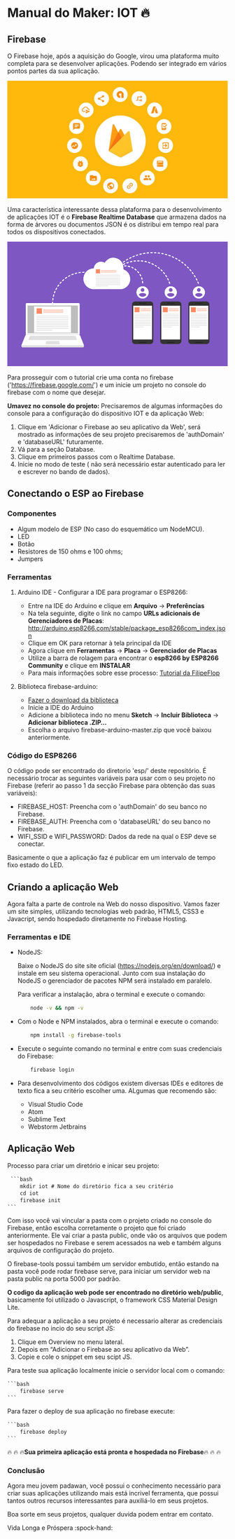 # Manual do Maker: IOT :fire:

## Firebase
O Firebase hoje, após a aquisição do Google, virou uma plataforma muito completa para se desenvolver aplicações. Podendo ser integrado em vários pontos partes da sua aplicação.

![alt text](https://raw.githubusercontent.com/vanluwin/iot_cp/master/readme_imgs/firebase.png)

Uma característica interessante dessa plataforma para o desenvolvimento de aplicações IOT é o **Firebase Realtime Database** que armazena dados na forma de árvores ou documentos JSON é os distribui em tempo real para todos os dispositivos conectados.

![alt text](https://raw.githubusercontent.com/vanluwin/iot_cp/master/readme_imgs/rtdb.png)

Para prosseguir com o tutorial crie uma conta no firebase ('https://firebase.google.com/') e um inicie um projeto no console do firebase com o nome que desejar.

**Umavez no console do projeto:**
Precisaremos de algumas informações do console para a configuração do dispositivo IOT e da aplicação Web:

1. Clique em 'Adicionar o Firebase ao seu aplicativo da Web', será mostrado as informações de seu projeto precisaremos de 'authDomain' e 'databaseURL' futuramente.
2. Vá para a seção Database.
3. Clique em primeiros passos com o Realtime Database.
4. Inicie no modo de teste ( não será necessário estar autenticado para ler e escrever no bando de dados).

## Conectando o ESP ao Firebase 

### Componentes
* Algum modelo de ESP (No caso do esquemático um NodeMCU).
* LED
* Botão
* Resistores de 150 ohms e 100 ohms; 
* Jumpers

### Ferramentas 

1. Arduino IDE - Configurar a IDE para programar o ESP8266:
    * Entre na IDE do Arduino e clique em **Arquivo** -> **Preferências**
    * Na tela seguinte, digite o link no campo **URLs adicionais de Gerenciadores de Placas**: http://arduino.esp8266.com/stable/package_esp8266com_index.json
    * Clique em OK para retornar à tela principal da IDE
    * Agora clique em **Ferramentas** -> **Placa** -> **Gerenciador de Placas**
    * Utilize a barra de rolagem para encontrar o **esp8266 by ESP8266 Community** e clique em **INSTALAR**
    * Para mais informações sobre esse processo: [Tutorial da FilipeFlop](https://www.filipeflop.com/blog/programar-nodemcu-com-ide-arduino/)

2. Biblioteca firebase-arduino:
    * [Fazer o download da biblioteca](https://github.com/googlesamples/firebase-arduino/archive/master.zip)
    * Inicie a IDE do Arduino
    * Adicione a biblioteca indo no menu **Sketch** -> **Incluir Biblioteca** -> **Adicionar biblioteca .ZIP…**
    * Escolha o arquivo firebase-arduino-master.zip que você baixou anteriormente.

### Código do ESP8266

O código pode ser encontrado do diretorio 'esp/' deste repositório. É necessário trocar as seguintes variáveis para usar com o seu projeto no Firebase (referir ao passo 1 da secção Firebase para obtenção das suas variáveis):

* FIREBASE_HOST: Preencha com o 'authDomain' do seu banco no Firebase.
* FIREBASE_AUTH: Preencha com o 'databaseURL' do seu banco no Firebase.
* WIFI_SSID e WIFI_PASSWORD: Dados da rede na qual o ESP deve se conectar.

Basicamente o que a aplicação faz é publicar em um intervalo de tempo fixo estado do LED.

## Criando a aplicação Web

Agora falta a parte de controle na Web do nosso dispositivo. Vamos fazer um site simples, utilizando tecnologias web padrão, HTML5, CSS3 e Javacript, sendo hospedado diretamente no Firebase Hosting.

### Ferramentas e IDE

* NodeJS:

    Baixe o NodeJS do site site oficial (https://nodejs.org/en/download/) e instale em seu sistema operacional. Junto com sua instalação do NodeJS o gerenciador de pacotes NPM será instalado em paralelo.

    Para verificar a instalação, abra o terminal e execute o comando: 
    ```bash
        node -v && npm -v
    ```

* Com o Node e NPM instalados, abra o terminal e execute o comando: 

    ```bash
        npm install -g firebase-tools
    ```

* Execute o seguinte comando no terminal e entre com suas credenciais do Firebase:

    ```bash
        firebase login
    ```

* Para desenvolvimento dos códigos existem diversas IDEs e editores de texto fica a seu critério escolher uma. ALgumas que recomendo são:
    * Visual Studio Code 
    * Atom
    * Sublime Text
    * Webstorm Jetbrains

## Aplicação Web

Processo para criar um diretório e inicar seu projeto:
 
     ```bash
        mkdir iot # Nome do diretório fica a seu critério
        cd iot
        firebase init
    ```
    
Com isso você vai vincular a pasta com o projeto criado no console do Firebase, então escolha corretamente o projeto que foi criado anteriormente. Ele vai criar a pasta public, onde vão os arquivos que podem ser hospedados no Firebase e serem acessados na web e também alguns arquivos de configuração do projeto.

O firebase-tools possui também um servidor embutido, então estando na pasta você pode rodar firebase serve, para iniciar um servidor web na pasta public na porta 5000 por padrão.

**O codigo da aplicação web pode ser encontrado no diretório web/public**, basicamente foi utilizado o Javascript, o framework CSS Material Design Lite.

Para adequar a aplicação a seu projeto é necessario alterar as credenciais do firebase no incio do seu script JS:

1. Clique em Overview no menu lateral.
2. Depois em “Adicionar o Firebase ao seu aplicativo da Web”.
3. Copie e cole o snippet em seu scipt JS.

Para teste sua aplicação localmente inicie o servidor local com o comando:

    ```bash
        firebase serve
    ```

Para fazer o deploy de sua aplicação no firebase execute: 

    ```bash
        firebase deploy
    ```

:fire: :fire: :fire:**Sua primeira aplicação está pronta e hospedada no Firebase**:fire: :fire: :fire:

### Conclusão 

Agora meu jovem padawan, você possui o conhecimento necessário para criar suas aplicações utilizando mais está incrivel ferramenta, que possui tantos outros recursos interessantes para auxiliá-lo em seus projetos.

Boa sorte em seus projetos, qualquer duvida podem entrar em contato.

Vida Longa e Próspera :spock-hand:  
